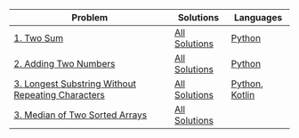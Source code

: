 | Problem | Solutions | Languages |
| -----------     | ----------- | ----------- |
| [1. Two Sum](https://github.com/MacNaughty/Puzzles/tree/master/LeetCode/1) | [All Solutions](https://leetcode.com/problems/two-sum/) | [Python](https://github.com/MacNaughty/Puzzles/blob/master/LeetCode/1/two_sum.py) |
| [2. Adding Two Numbers](https://leetcode.com/problems/add-two-numbers/)    | [All Solutions](https://github.com/MacNaughty/Puzzles/blob/master/LeetCode/2) |  [Python](https://github.com/MacNaughty/Puzzles/blob/master/LeetCode/2/solution.py)  |
| [3. Longest Substring Without Repeating Characters](https://leetcode.com/problems/longest-substring-without-repeating-characters/)    | [All Solutions](https://github.com/MacNaughty/Puzzles/blob/master/LeetCode/3) | [Python](https://github.com/MacNaughty/Puzzles/blob/master/LeetCode/3/length_of_longest_substring.py), [Kotlin](https://github.com/MacNaughty/Puzzles/blob/master/LeetCode/3/LengthOfLongestSubstring.kt)   |
| [3. Median of Two Sorted Arrays](https://leetcode.com/problems/median-of-two-sorted-arrays/)    | [All Solutions](https://github.com/MacNaughty/Puzzles/blob/master/LeetCode/4) |    |

